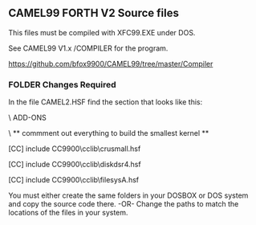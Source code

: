 ## CAMEL99 FORTH V2 Source files
This files must be compiled with XFC99.EXE under DOS.

See CAMEL99 V1.x /COMPILER for the program.

https://github.com/bfox9900/CAMEL99/tree/master/Compiler


### FOLDER Changes Required
In the file CAMEL2.HSF find the section that looks like this:

\ ADD-ONS

\ ** commment out everything to build the smallest kernel  **

 [CC] include CC9900\cclib\crusmall.hsf
 
 [CC] include CC9900\cclib\diskdsr4.hsf

[CC] include CC9900\cclib\filesysA.hsf

 You must either create the same folders in your DOSBOX or DOS system
 and copy the source code there.
                             -OR-
Change the paths to match the locations of the files in your system.

